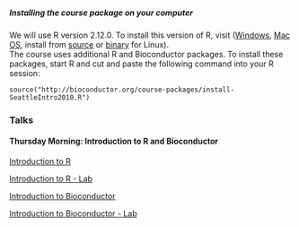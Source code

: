 ##### Installing the course package on your computer

We will use R version 2.12.0. To install this version of R, visit (<a
href="http://cran.fhcrc.org/bin/windows/base/">Windows</a>, <a
href="http://cran.fhcrc.org/bin/macosx/">Mac OS</a>, install from <a
href="http://cran.fhcrc.org/sources.html">source</a> 
or <a href="http://cran.fhcrc.org/bin/linux/">binary</a> for Linux).  
The course uses additional R and Bioconductor packages. To
install these packages, start R and cut and paste the following
command into your R session:

	source("http://bioconductor.org/course-packages/install-SeattleIntro2010.R")


### Talks

#### Thursday Morning: Introduction to R and Bioconductor

[Introduction to R](IntroToR_Slides.pdf)

[Introduction to R - Lab](IntroToR_Lab.pdf)

[Introduction to Bioconductor](Bioconductor-Introduction.pdf)

[Introduction to Bioconductor - Lab](Bioconductor-Introduction-lab.pdf)

